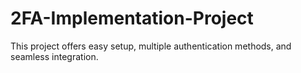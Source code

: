 # 2FA-Implementation-Project
This project offers easy setup, multiple authentication methods, and seamless integration.
